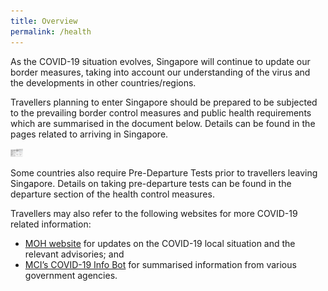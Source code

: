 ```yaml
---
title: Overview
permalink: /health
---
```


As the COVID-19 situation evolves, Singapore will continue to update our border measures, taking into account our understanding of the virus and the developments in other countries/regions.

Travellers planning to enter Singapore should be prepared to be subjected to the prevailing border control measures and public health requirements which are summarised in the document below. Details can be found in the pages related to arriving in Singapore.

<a href="/files/SHN-and-swab-summary.pdf">
<img border="0" alt="SHN Summary" src="/images/SHN-table-thumbnail.png" width="20" >
</a>


Some countries also require Pre-Departure Tests prior to travellers leaving Singapore. Details on taking pre-departure tests can be found in the departure section of the health control measures.

Travellers may also refer to the following websites for more COVID-19 related information:
- [MOH website](https://www.moh.gov.sg) for updates on the COVID-19 local situation and the relevant advisories; and
- [MCI’s COVID-19 Info Bot](https://www.gov.sg/infobot) for summarised information from various government agencies.
